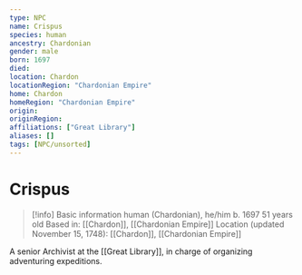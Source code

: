 ```yaml
---
type: NPC
name: Crispus
species: human
ancestry: Chardonian
gender: male
born: 1697
died: 
location: Chardon
locationRegion: "Chardonian Empire"
home: Chardon
homeRegion: "Chardonian Empire"
origin:
originRegion:
affiliations: ["Great Library"]
aliases: []
tags: [NPC/unsorted]
---
```

# Crispus
>[!info] Basic information
>human (Chardonian), he/him
>b. 1697
>51 years old
>Based in: [[Chardon]], [[Chardonian Empire]]
>Location (updated November 15, 1748): [[Chardon]], [[Chardonian Empire]]

A senior Archivist at the [[Great Library]], in charge of organizing adventuring expeditions. 